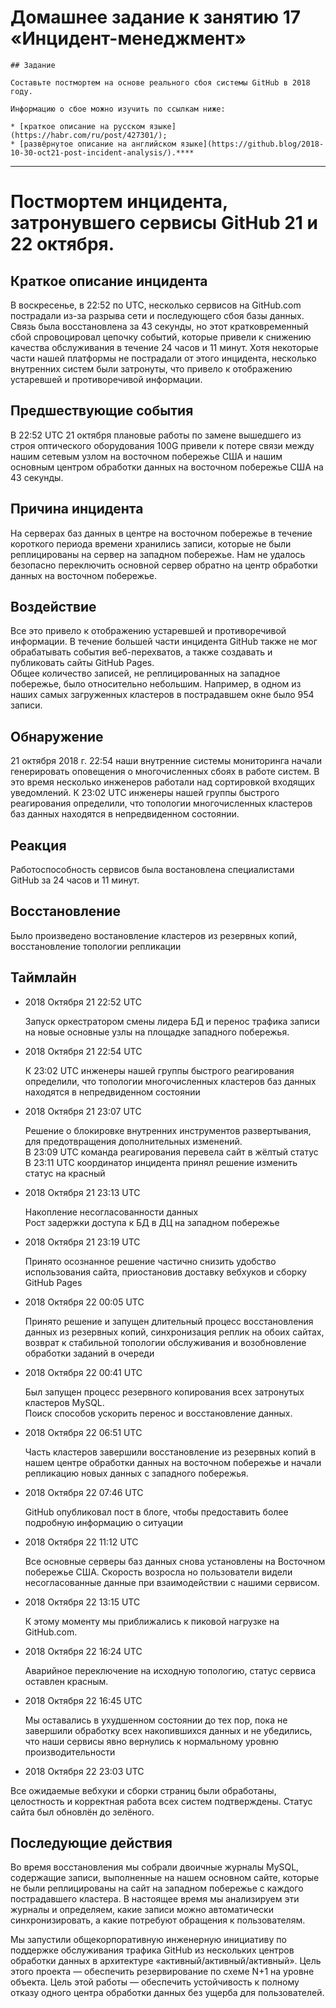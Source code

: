 # Домашнее задание к занятию 17 «Инцидент-менеджмент»

    ## Задание

    Составьте постмортем на основе реального сбоя системы GitHub в 2018 году.

    Информацию о сбое можно изучить по ссылкам ниже:

    * [краткое описание на русском языке](https://habr.com/ru/post/427301/);
    * [развёрнутое описание на английском языке](https://github.blog/2018-10-30-oct21-post-incident-analysis/).****


---


# Постмортем инцидента, затронувшего сервисы GitHub 21 и 22 октября.

## Краткое описание инцидента

В воскресенье, в 22:52 по UTC, несколько сервисов на GitHub.com пострадали из-за разрыва сети и последующего сбоя базы данных. Связь была восстановлена ​​за 43 секунды, но этот кратковременный сбой спровоцировал цепочку событий, которые привели к снижению качества обслуживания в течение 24 часов и 11 минут. Хотя некоторые части нашей платформы не пострадали от этого инцидента, несколько внутренних систем были затронуты, что привело к отображению устаревшей и противоречивой информации.


## Предшествующие события

В 22:52 UTC 21 октября плановые работы по замене вышедшего из строя оптического оборудования 100G привели к потере связи между нашим сетевым узлом на восточном побережье США и нашим основным центром обработки данных на восточном побережье США на 43 секунды.

## Причина инцидента

На серверах баз данных в центре на восточном побережье в течение короткого периода времени хранились записи, которые не были реплицированы на сервер на западном побережье. Нам не удалось безопасно переключить основной сервер обратно на центр обработки данных на восточном побережье.

## Воздействие

Все это привело к отображению устаревшей и противоречивой информации. В течение большей части инцидента GitHub также не мог обрабатывать события веб-перехватов, а также создавать и публиковать сайты GitHub Pages.  
Общее количество записей, не реплицированных на западное побережье, было относительно небольшим. Например, в одном из наших самых загруженных кластеров в пострадавшем окне было 954 записи.

## Обнаружение

21 октября 2018 г. 22:54 наши внутренние системы мониторинга начали генерировать оповещения о многочисленных сбоях в работе систем. В это время несколько инженеров работали над сортировкой входящих уведомлений. К 23:02 UTC инженеры нашей группы быстрого реагирования определили, что топологии многочисленных кластеров баз данных находятся в непредвиденном состоянии.

## Реакция

Работоспособность сервисов была востановлена специалистами GitHub за 24 часов и 11 минут.

## Восстановление

Было произведено востановление кластеров из резервных копий, восстановление топологии репликации

## Таймлайн

- 2018 Октября 21 22:52 UTC

    Запуск оркестратором смены лидера БД и перенос трафика записи на новые основные узлы на площадке западного побережья. 

- 2018 Октября 21 22:54 UTC

    К 23:02 UTC инженеры нашей группы быстрого реагирования определили, что топологии многочисленных кластеров баз данных находятся в непредвиденном состоянии

- 2018 Октября 21 23:07 UTC

    Решение о блокировке внутренних инструментов развертывания, для предотвращения дополнительных изменений.  
    В 23:09 UTC команда реагирования перевела сайт в жёлтый статус  
    В 23:11 UTC координатор инцидента принял решение изменить статус на красный

- 2018 Октября 21 23:13 UTC

    Накопление несогласованности данных  
    Рост задержки доступа к БД в ДЦ на западном побережье

- 2018 Октября 21 23:19 UTC

    Принято осознанное решение частично снизить удобство использования сайта, приостановив доставку вебхуков и сборку GitHub Pages

- 2018 Октября 22 00:05 UTC

    Принято решение и запущен длительный процесс восстановления данных из резервных копий, синхронизация реплик на обоих сайтах, возврат к стабильной топологии обслуживания и возобновление обработки заданий в очереди

- 2018 Октября 22 00:41 UTC

    Был запущен процесс резервного копирования всех затронутых кластеров MySQL.  
    Поиск способов ускорить перенос и восстановление данных.

- 2018 Октября 22 06:51 UTC

    Часть кластеров завершили восстановление из резервных копий в нашем центре обработки данных на восточном побережье и начали репликацию новых данных с западного побережья.

- 2018 Октября 22 07:46 UTC

    GitHub опубликовал пост в блоге, чтобы предоставить более подробную информацию о ситуации

- 2018 Октября 22 11:12 UTC

    Все основные серверы баз данных снова установлены на Восточном побережье США. Скорость возросла но пользователи видели несогласованные данные при взаимодействии с нашими сервисом.

- 2018 Октября 22 13:15 UTC

    К этому моменту мы приближались к пиковой нагрузке на GitHub.com.

- 2018 Октября 22 16:24 UTC

    Аварийное переключение на исходную топологию, статус сервиса оставлен красным.

- 2018 Октября 22 16:45 UTC

    Мы оставались в ухудшенном состоянии до тех пор, пока не завершили обработку всех накопившихся данных и не убедились, что наши сервисы явно вернулись к нормальному уровню производительности

- 2018 Октября 22 23:03 UTC

Все ожидаемые вебхуки и сборки страниц были обработаны, целостность и корректная работа всех систем подтверждены. Статус сайта был обновлён до зелёного.

## Последующие действия

Во время восстановления мы собрали двоичные журналы MySQL, содержащие записи, выполненные на нашем основном сайте, которые не были реплицированы на сайт на западном побережье с каждого пострадавшего кластера. В настоящее время мы анализируем эти журналы и определяем, какие записи можно автоматически синхронизировать, а какие потребуют обращения к пользователям.

Мы запустили общекорпоративную инженерную инициативу по поддержке обслуживания трафика GitHub из нескольких центров обработки данных в архитектуре «активный/активный/активный». Цель этого проекта — обеспечить резервирование по схеме N+1 на уровне объекта. Цель этой работы — обеспечить устойчивость к полному отказу одного центра обработки данных без ущерба для пользователей.

